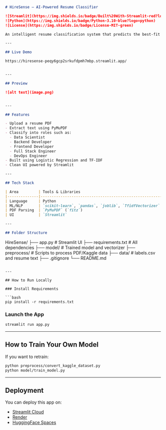 ```markdown
# HireSense – AI-Powered Resume Classifier

![Streamlit](https://img.shields.io/badge/Built%20With-Streamlit-red?logo=streamlit&style=flat)
![Python](https://img.shields.io/badge/Python-3.10-blue?logo=python)
![License](https://img.shields.io/badge/License-MIT-green)

An intelligent resume classification system that predicts the best-fit job role from a given resume PDF using NLP and machine learning. Upload a resume and instantly get its predicted career category.

---

## Live Demo

https://hiresense-peqy6gcp2srkufdpmh7mbp.streamlit.app/


---

## Preview

![alt text](image.png)


---

## Features

- Upload a resume PDF
- Extract text using PyMuPDF
- Classify into roles such as:
  - Data Scientist
  - Backend Developer
  - Frontend Developer
  - Full Stack Engineer
  - DevOps Engineer
- Built using Logistic Regression and TF-IDF
- Clean UI powered by Streamlit

---

## Tech Stack

| Area         | Tools & Libraries                                     |
|--------------|-------------------------------------------------------|
| Language     | Python                                                |
| ML/NLP       | `scikit-learn`, `pandas`, `joblib`, `TfidfVectorizer` |
| PDF Parsing  | `PyMuPDF` (`fitz`)                                    |
| UI           | `Streamlit`                                           |

---

## Folder Structure

```

HireSense/
├── app.py                # Streamlit UI
├── requirements.txt      # All dependencies
├── model/                # Trained model and vectorizer
├── preprocess/           # Scripts to process PDF/Kaggle data
├── data/                 # labels.csv and resume text
├── .gitignore
└── README.md

````

---

## How to Run Locally

### Install Requirements

```bash
pip install -r requirements.txt
````

### Launch the App

```bash
streamlit run app.py
```

---

## How to Train Your Own Model

If you want to retrain:

```bash
python preprocess/convert_kaggle_dataset.py
python model/train_model.py
```

---

## Deployment

You can deploy this app on:

* [Streamlit Cloud](https://streamlit.io/cloud)
* [Render](https://render.com)
* [HuggingFace Spaces](https://huggingface.co/spaces)


